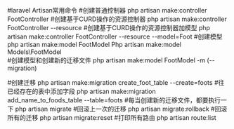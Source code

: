 #laravel Artisan常用命令
#创建普通控制器
php artisan make:controller FootController
#创建基于CURD操作的资源控制器
php artisan make:controller FootController --resource
#创建基于CURD操作的资源控制器加模型
php artisan make:controller FootController --resource --model=Foot
#创建模型 
php artisan make:model FootModel 
Php artisan make:model Models\FootModel  
#创建模型和创建新的迁移文件
php artisan make:model FootModel -m (--migration)

#创建迁移
php artisan make:migration create_foot_table --create=foots
#往已经存在的表中添加字段
php artisan make:migration add_name_to_foods_table --table=foots
#每当创建新的迁移文件，都要执行一下
php artisan migrate
#回滚上一次的迁移
php artisan migrate:rollback
#回滚所有的迁移
php artisan migrate:reset
#打印所有路由
php artisan route:list
